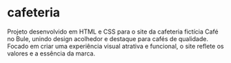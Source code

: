 # cafeteria
Projeto desenvolvido em HTML e CSS para o site da cafeteria fictícia Café no Bule, unindo design acolhedor e destaque para cafés de qualidade. Focado em criar uma experiência visual atrativa e funcional, o site reflete os valores e a essência da marca.
